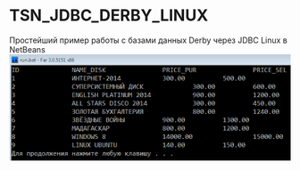 # TSN_JDBC_DERBY_LINUX
Простейший пример работы с базами данных Derby через JDBC Linux в NetBeans 
![srcreenshot](screenshot.png)
